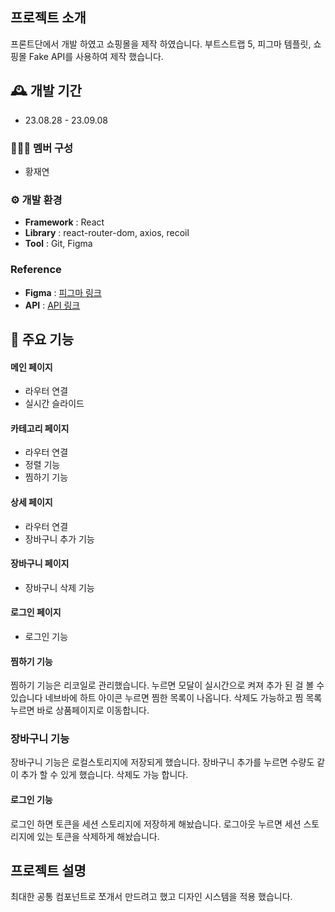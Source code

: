 ##  프로젝트 소개
프론트단에서 개발 하였고 쇼핑몰을 제작 하였습니다. 부트스트랩 5, 피그마 템플릿, 쇼핑몰 Fake API를 사용하여
제작 했습니다.

## 🕰️ 개발 기간
* 23.08.28 - 23.09.08

### 🧑‍🤝‍🧑 멤버 구성
- 황재연

### ⚙️ 개발 환경
- **Framework** : React
- **Library** : react-router-dom, axios, recoil
- **Tool** : Git, Figma

### Reference
- **Figma** : [피그마 링크](https://www.figma.com/file/t48OgVr3M4PZsXHXagTAE6/PWA-eCommerce-Theme-(Community)?type=design&node-id=184%3A0&mode=design&t=oSU76kmkqgIlP5IC-1)
- **API** : [API 링크](https://fakestoreapi.com/)

## 📌 주요 기능
#### 메인 페이지
- 라우터 연결
- 실시간 슬라이드
#### 카테고리 페이지
- 라우터 연결
- 정렬 기능
- 찜하기 기능
#### 상세 페이지
- 라우터 연결
- 장바구니 추가 기능
#### 장바구니 페이지
- 장바구니 삭제 기능
#### 로그인 페이지
- 로그인 기능
#### 찜하기 기능
찜하기 기능은 리코일로 관리했습니다.
누르면 모달이 실시간으로 켜져 추가 된 걸 볼 수 있습니다
네브바에 하트 아이콘 누르면 찜한 목록이 나옵니다.
삭제도 가능하고 찜 목록 누르면 바로 상품페이지로 이동합니다.
### 장바구니 기능
장바구니 기능은 로컬스토리지에 저장되게 했습니다.
장바구니 추가를 누르면 수량도 같이 추가 할 수 있게 했습니다.
삭제도 가능 합니다.
#### 로그인 기능
로그인 하면 토큰을 세션 스토리지에 저장하게 해놨습니다.
로그아웃 누르면 세션 스토리지에 있는 토큰을 삭제하게 해놨습니다.

##  프로젝트 설명
최대한 공통 컴포넌트로 쪼개서 만드려고 했고 디자인 시스템을 적용 했습니다.